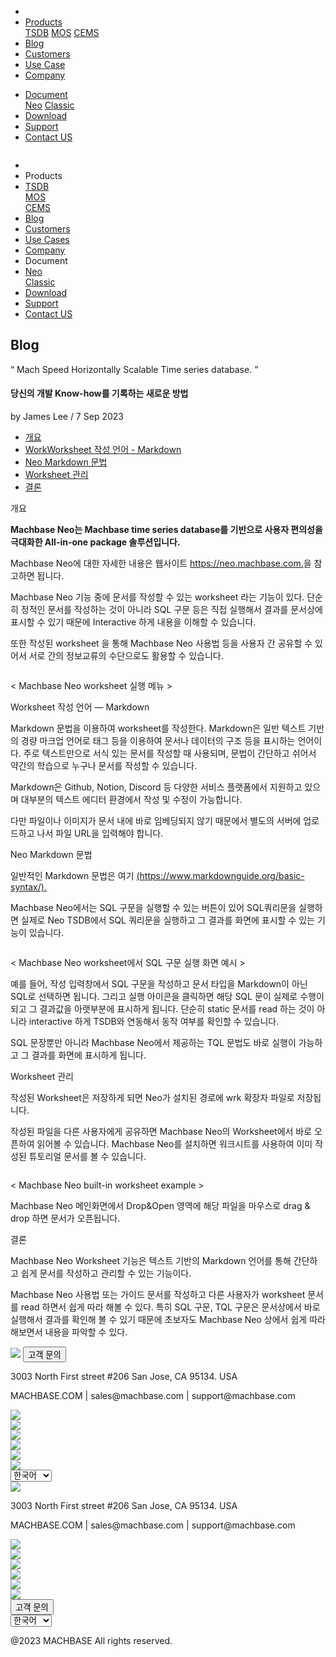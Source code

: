 ---
---

<head>
  <meta charset="UTF-8" />
  <meta name="viewport" content="width=device-width, initial-scale=1.0" />
  <link rel="stylesheet" type="text/css" href="../../css/common.css" />
  <link rel="stylesheet" type="text/css" href="../../css/style.css" />
</head>
<nav>
  <div class="homepage-menu-wrap">
    <div class="menu-left">
      <ul class="menu-left-ul">
        <li class="menu-logo">
          <a href="/kr/home"
            ><img src="../../img/logo_machbase.png" alt=""
          /></a>
        </li>
        <li class="menu-a products-menu-wrap" id="productsMenuWrap">
          <div>
            <a
              class="menu_active_border"
              id="menuActiveBorder"
              href="/kr/home/tsdb"
              >Products</a
            >
            <div class="dropdown" id="dropdown">
              <a class="dropdown-link" href="/kr/home/tsdb">TSDB</a>
              <a class="dropdown-link" href="/kr/home/mos">MOS</a>
              <a
                class="dropdown-link"
                href="https://www.cems.ai/"
                target="_blank"
                >CEMS</a
              >
            </div>
          </div>
        </li>
        <li class="menu-a"><a href="/kr/home/blog">Blog</a></li>
        <li class="menu-a"><a href="/kr/home/customers">Customers</a></li>
        <li class="menu-a"><a href="/kr/home/usecase">Use Case</a></li>
        <li class="menu-a"><a href="/kr/home/company">Company</a></li>
      </ul>
    </div>
    <div class="menu-right">
      <ul class="menu-right-ul">
        <li class="menu-a docs-menu-wrap" id="docsMenuWrap">
          <a href=""
            ><div>
              <a class="menu_active_border" id="menuActiveBorder" href="/"
                >Document</a
              >
              <div class="dropdown-docs" id="dropdownDocs">
                <a class="dropdown-link" href="/neo">Neo</a>
                <a class="dropdown-link" href="/dbms">Classic</a>
              </div>
            </div></a
          >
        </li>
        <li class="menu-a"><a href="/kr/home/download">Download</a></li>
        <li class="menu-a">
          <a href="https://support.machbase.com/hc/en-us">Support</a>
        </li>
        <li class="menu-a"><a href="/kr/home/contactus">Contact US</a></li>
      </ul>
    </div>
  </div>
</nav>
<nav class="tablet-menu-wrap">
  <a href="/kr/home"><img src="../../img/logo_machbase.png" alt="" /></a>
  <div class="tablet-menu-icon">
    <div class="tablet-bar"></div>
    <div class="tablet-bar"></div>
    <div class="tablet-bar"></div>
  </div>
  <div class="tablet-menu">
    <ul>
      <div class="tablet-menu-title">
        <a class="tablet-logo" href="/kr/home"
          ><img src="../../img/logo_machbase.png" alt=""
        /></a>
      </div>
      <li></li>
      <li class="products-toggle">Products</li>
      <li>
        <div class="products-content">
          <div class="products-sub"><a href="/kr/home/tsdb">TSDB</a></div>
          <div class="products-num"><a href="/kr/home/mos">MOS</a></div>
          <div class="products-cems">
            <a href="https://www.cems.ai/">CEMS</a>
          </div>
        </div>
      </li>
      <li><a href="/kr/home/blog">Blog</a></li>
      <li><a href="/kr/home/customers">Customers</a></li>
      <li><a href="/kr/home/usecase">Use Cases</a></li>
      <li><a href="/kr/home/company">Company</a></li>
      <li class="docs-toggle">Document</li>
      <li>
        <div class="docs-content">
          <div class="docs-sub"><a href="/neo">Neo</a></div>
          <div class="docs-num"><a href="/dbms">Classic</a></div>
        </div>
      </li>
      <li><a href="/kr/home/download">Download</a></li>
      <li><a href="https://support.machbase.com/hc/en-us">Support</a></li>
      <li><a href="/kr/home/download">Contact US</a></li>
    </ul>
  </div>
</nav>
<section class="pricing_section0 section0">
  <div>
    <h1 class="sub_page_title">Blog</h1>
    <p class="sub_page_titletext">
      “ Mach Speed Horizontally Scalable Time series database. ”
    </p>
  </div>
</section>
<section>
  <div class="tech-inner">
    <h4 class="blog-title">당신의 개발 Know-how를 기록하는 새로운 방법</h4>
    <div class="blog-date">
      <div>
        <span>by James Lee / 7 Sep 2023</span>
      </div>
    </div>
    <ul class="tech-list-ul">
      <a href="#anchor1">
        <li class="tech-list-li" id="tech-list-li">개요</li></a
      >
      <a href="#anchor2">
        <li class="tech-list-li" id="tech-list-li">
          WorkWorksheet 작성 언어 - Markdown
        </li>
      </a>
      <a href="#anchor3">
        <li class="tech-list-li" id="tech-list-li">Neo Markdown 문법</li>
      </a>
      <a href="#anchor4">
        <li class="tech-list-li" id="tech-list-li">Worksheet 관리</li>
      </a>
      <a href="#anchor5">
        <li class="tech-list-li" id="tech-list-li">결론</li>
      </a>
    </ul>
    <div class="tech-contents">
      <div>
        <p class="tech-title" id="anchor1">개요</p>
        <p class="tech-contents-text">
          <b
            >Machbase Neo는 Machbase time series database를 기반으로 사용자
            편의성을 극대화한 All-in-one package 솔루션입니다.</b
          >
        </p>
        <p class="tech-contents-text">
          Machbase Neo에 대한 자세한 내용은 웹사이트
          <a class="tech-contents-link" href="https://neo.machbase.com."
            >https://neo.machbase.com.</a
          >을 참고하면 됩니다.
        </p>
        <p class="tech-contents-text">
          Machbase Neo 기능 중에 문서를 작성할 수 있는 worksheet 라는 기능이
          있다. 단순히 정적인 문서를 작성하는 것이 아니라 SQL 구문 등은 직접
          실행해서 결과를 문서상에 표시할 수 있기 때문에 Interactive 하게 내용을
          이해할 수 있습니다.
        </p>
        <p class="tech-contents-text">
          또한 작성된 worksheet 을 통해 Machbase Neo 사용법 등을 사용자 간
          공유할 수 있어서 서로 간의 정보교류의 수단으로도 활용할 수 있습니다.
        </p>
        <div class="tech-img-wrap">
          <img class="tech-img" src="../../img/neo-worksheet-1.png" alt="" />
        </div>
        <p class="tech-contents-link-text">
          &lt; Machbase Neo worksheet 실행 메뉴 >
        </p>
        <p class="tech-title" id="anchor2">Worksheet 작성 언어 — Markdown</p>
        <p class="tech-contents-text">
          Markdown 문법을 이용하여 worksheet를 작성한다. Markdown은 일반 텍스트
          기반의 경량 마크업 언어로 태그 등을 이용하여 문서나 데이터의 구조 등을
          표시하는 언어이다. 주로 텍스트만으로 서식 있는 문서를 작성할 때
          사용되며, 문법이 간단하고 쉬어서 약간의 학습으로 누구나 문서를 작성할
          수 있습니다.
        </p>
        <p class="tech-contents-text">
          Markdown은 Github, Notion, Discord 등 다양한 서비스 플랫폼에서
          지원하고 있으며 대부분의 텍스트 에디터 환경에서 작성 및 수정이
          가능합니다.
        </p>
        <p class="tech-contents-text">
          다만 파일이나 이미지가 문서 내에 바로 임베딩되지 않기 때문에서 별도의
          서버에 업로드하고 나서 파일 URL을 입력해야 합니다.
        </p>
        <p class="tech-title" id="anchor3">Neo Markdown 문법</p>
        <p class="tech-contents-text">
          일반적인 Markdown 문법은 여기
          <a class="tech-contents-link" href="https://neo.machbase.com."
            >(https://www.markdownguide.org/basic-syntax/).</a
          >
        </p>
        <p class="tech-contents-text">
          Machbase Neo에서는 SQL 구문을 실행할 수 있는 버튼이 있어 SQL쿼리문을
          실행하면 실제로 Neo TSDB에서 SQL 쿼리문을 실행하고 그 결과를 화면에
          표시할 수 있는 기능이 있습니다.
        </p>
        <div class="tech-img-wrap">
          <img class="tech-img" src="../../img/neo-worksheet-2.png" alt="" />
        </div>
        <p class="tech-contents-link-text">
          &lt; Machbase Neo worksheet에서 SQL 구문 실행 화면 예시 >
        </p>
        <p class="tech-contents-text">
          예를 들어, 작성 입력창에서 SQL 구문을 작성하고 문서 타입을 Markdown이
          아닌 SQL로 선택하면 됩니다. 그리고 실행 아이콘을 클릭하면 해당 SQL
          문이 실제로 수행이 되고 그 결과값을 아랫부분에 표시하게 됩니다. 단순히
          static 문서를 read 하는 것이 아니라 interactive 하게 TSDB와 연동해서
          동작 여부를 확인할 수 있습니다.
        </p>
        <p class="tech-contents-text">
          SQL 문장뿐만 아니라 Machbase Neo에서 제공하는 TQL 문법도 바로 실행이
          가능하고 그 결과를 화면에 표시하게 됩니다.
        </p>
        <p class="tech-title" id="anchor4">Worksheet 관리</p>
        <p class="tech-contents-text">
          작성된 Worksheet은 저장하게 되면 Neo가 설치된 경로에 wrk 확장자 파일로
          저장됩니다.
        </p>
        <p class="tech-contents-text">
          작성된 파일을 다른 사용자에게 공유하면 Machbase Neo의 Worksheet에서
          바로 오픈하여 읽어볼 수 있습니다. Machbase Neo를 설치하면 워크시트를
          사용하여 이미 작성된 튜토리얼 문서를 볼 수 있습니다.
        </p>
        <div class="tech-img-wrap">
          <img class="tech-img" src="../../img/neo-worksheet-3.png" alt="" />
        </div>
        <p class="tech-contents-link-text">
          &lt; Machbase Neo built-in worksheet example >
        </p>
        <p class="tech-contents-text">
          Machbase Neo 메인화면에서 Drop&Open 영역에 해당 파일을 마우스로 drag &
          drop 하면 문서가 오픈됩니다.
        </p>
        <p class="tech-title" id="anchor5">결론</p>
        <p class="tech-contents-text">
          Machbase Neo Worksheet 기능은 텍스트 기반의 Markdown 언어를 통해
          간단하고 쉽게 문서를 작성하고 관리할 수 있는 기능이다.
        </p>
        <p class="tech-contents-text">
          Machbase Neo 사용법 또는 가이드 문서를 작성하고 다른 사용자가
          worksheet 문서를 read 하면서 쉽게 따라 해볼 수 있다. 특히 SQL 구문,
          TQL 구문은 문서상에서 바로 실행해서 결과를 확인해 볼 수 있기 때문에
          초보자도 Machbase Neo 상에서 쉽게 따라 해보면서 내용을 파악할 수 있다.
        </p>
      </div>
    </div>
  </div>
</section>

<footer>
  <div class="footer_inner">
    <div class="footer-logo">
      <img class="footer-logo-img" src="../../img/machbase-logo-w.png" />
      <a href="/kr/home/contactus">
        <button class="contactus">고객 문의</button>
      </a>
    </div>
    <div>
      <p class="footertext">
        3003 North First street #206 San Jose, CA 95134. USA
      </p>
    </div>
    <div class="footer_box">
      <div class="footer_text">
        <p>MACHBASE.COM | sales@machbase.com | support@machbase.com</p>
        <p class="footer_margin_top"></p>
      </div>
      <div class="sns">
        <div>
          <a href="https://twitter.com/machbase" target="_blank"
            ><img class="sns-img" src="../../img/twitter.png"
          /></a>
        </div>
        <div>
          <a href="https://github.com/machbase" target="_blank"
            ><img class="sns-img" src="../../img/github.png"
          /></a>
        </div>
        <div>
          <a href="https://www.linkedin.com/company/machbase" target="_blank"
            ><img src="../../img/linkedin.png"
          /></a>
        </div>
        <div>
          <a href="https://www.facebook.com/MACHBASE/" target="_blank"
            ><img class="sns-img" src="../../img/facebook.png"
          /></a>
        </div>
        <div>
          <a href="https://www.slideshare.net/machbase" target="_blank"
            ><img class="sns-img" src="../../img/slideshare.png"
          /></a>
        </div>
        <div>
          <a href="https://medium.com/machbase" target="_blank"
            ><img class="sns-img" src="../../img/medium.png"
          /></a>
        </div>
      </div>
    </div>
        <select id="languageSelector" onchange="changeLanguage()">
      <option value="kr">한국어</option>
      <option value="en">English</option>
    </select>
  </div>
  <div class="footer_tablet_inner">
    <div class="footer-logo">
      <img class="footer-logo-img" src="../../img/machbase-logo-w.png" />
    </div>
    <div>
      <p class="footertext">
        3003 North First street #206 San Jose, CA 95134. USA
      </p>
    </div>
    <div class="footer_box">
      <div class="footer_text">
        <p>MACHBASE.COM | sales@machbase.com | support@machbase.com</p>
      </div>
      <div class="sns">
        <div>
          <a href="https://twitter.com/machbase" target="_blank"
            ><img class="sns-img" src="../../img/twitter.png"
          /></a>
        </div>
        <div>
          <a href="https://github.com/machbase" target="_blank"
            ><img class="sns-img" src="../../img/github.png"
          /></a>
        </div>
        <div>
          <a href="https://www.linkedin.com/company/machbase" target="_blank"
            ><img src="../../img/linkedin.png"
          /></a>
        </div>
        <div>
          <a href="https://www.facebook.com/MACHBASE/" target="_blank"
            ><img class="sns-img" src="../../img/facebook.png"
          /></a>
        </div>
        <div>
          <a href="https://www.slideshare.net/machbase" target="_blank"
            ><img class="sns-img" src="../../img/slideshare.png"
          /></a>
        </div>
        <div>
          <a href="https://medium.com/machbase" target="_blank"
            ><img class="sns-img" src="../../img/medium.png"
          /></a>
        </div>
      </div>
      <a href="/kr/home/contactus">
        <button class="contactus">고객 문의</button>
      </a>
    </div>
        <select id="languageSelector" onchange="changeLanguage()">
      <option value="kr">한국어</option>
      <option value="en">English</option>
    </select>
  </div>
  <div class="machbase_right">
    <p>@2023 MACHBASE All rights reserved.</p>
  </div>
</footer>
<script>
  //drop down menu
  const productsMenuWrap = document.getElementById("productsMenuWrap");
  const docsMenuWrap = document.getElementById("docsMenuWrap");
  const dropdown = document.getElementById("dropdown");
  dropdown.style.display = "none";
  productsMenuWrap.addEventListener("mouseover", function () {
    dropdown.style.display = "block";
  });
  productsMenuWrap.addEventListener("mouseout", function () {
    dropdown.style.display = "none";
  });
  docsMenuWrap.addEventListener("mouseover", function () {
    dropdownDocs.style.display = "block";
  });
  docsMenuWrap.addEventListener("mouseout", function () {
    dropdownDocs.style.display = "none";
  });
  //tablet menu
  const menuIcon = document.querySelector(".tablet-menu-icon");
  const tabletMenu = document.querySelector(".tablet-menu");
  const productsToggle = document.querySelector(".products-toggle");
  const productsSub = document.querySelector(".products-sub");
  const productsNum = document.querySelector(".products-num");
  const productsCems = document.querySelector(".products-cems");
  const docsToggle = document.querySelector(".docs-toggle");
  const docsSub = document.querySelector(".docs-sub");
  const docsNum = document.querySelector(".docs-num");
  menuIcon.addEventListener("click", () => {
    tabletMenu.classList.toggle("show");
    menuIcon.classList.toggle("is-active");
  });
  productsToggle.addEventListener("click", () => {
    productsSub.classList.toggle("show");
    productsNum.classList.toggle("show");
    productsCems.classList.toggle("show");
  });
  docsToggle.addEventListener("click", () => {
    docsSub.classList.toggle("show");
    docsNum.classList.toggle("show");
  });
  //change lang
  let language;
  let storageData = sessionStorage.getItem("lang");
  if (storageData) {
    language = storageData;
  } else {
    var userLang = navigator.language || navigator.userLanguage;
    if (userLang === "ko") {
      sessionStorage.setItem("lang", userLang);
      language = "kr";
    } else {
      sessionStorage.setItem("lang", "en");
      language = "en";
      let locationPath = location.pathname.split("/");
      locationPath.splice(1, 1);
      location.href = location.origin + locationPath.join("/");
    }
  }
  function changeLanguage() {
    var languageSelector = document.getElementById("languageSelector");
    var selectedLanguage = languageSelector.value;
    if (selectedLanguage !== "kr") {
      let locationPath = location.pathname.split("/");
      locationPath.splice(1, 1);
      location.href = location.origin + locationPath.join("/");
    }
  }
</script>
